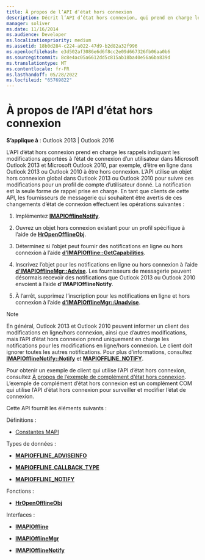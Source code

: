 ```yaml
---
title: À propos de l’API d’état hors connexion
description: Décrit l’API d’état hors connexion, qui prend en charge les rappels indiquant les modifications apportées à l’état de connexion d’un utilisateur dans Microsoft Outlook 2013 et 2010.
manager: soliver
ms.date: 11/16/2014
ms.audience: Developer
ms.localizationpriority: medium
ms.assetid: 18b0d284-c224-a022-47d9-b2d82a32f996
ms.openlocfilehash: e3d502af3086e6d6f8cc2e09d667326fb06aa0b6
ms.sourcegitcommit: 8c8e4ac05a6612dd5c815ab18ba40e56a6ba839d
ms.translationtype: MT
ms.contentlocale: fr-FR
ms.lasthandoff: 05/28/2022
ms.locfileid: "65769822"
---
```

# <a name="about-the-offline-state-api"></a>À propos de l’API d’état hors connexion

  
  
**S’applique à** : Outlook 2013 | Outlook 2016 
  
L’API d’état hors connexion prend en charge les rappels indiquant les modifications apportées à l’état de connexion d’un utilisateur dans Microsoft Outlook 2013 et Microsoft Outlook 2010, par exemple, d’être en ligne dans Outlook 2013 ou Outlook 2010 à être hors connexion. L’API utilise un objet hors connexion global dans Outlook 2013 ou Outlook 2010 pour suivre ces modifications pour un profil de compte d’utilisateur donné. La notification est la seule forme de rappel prise en charge. En tant que clients de cette API, les fournisseurs de messagerie qui souhaitent être avertis de ces changements d’état de connexion effectuent les opérations suivantes :
  
1. Implémentez **[IMAPIOfflineNotify](imapiofflinenotifyiunknown.md)**. 
    
2. Ouvrez un objet hors connexion existant pour un profil spécifique à l’aide de **[HrOpenOfflineObj](hropenofflineobj.md)**. 
    
3. Déterminez si l’objet peut fournir des notifications en ligne ou hors connexion à l’aide **[d’IMAPIOffline::GetCapabilities](imapioffline-getcapabilities.md)**. 
    
4. Inscrivez l’objet pour les notifications en ligne ou hors connexion à l’aide **[d’IMAPIOfflineMgr::Advise](imapiofflinemgr-advise.md)**. Les fournisseurs de messagerie peuvent désormais recevoir des notifications que Outlook 2013 ou Outlook 2010 envoient à l’aide **d’IMAPIOfflineNotify**. 
    
5. À l’arrêt, supprimez l’inscription pour les notifications en ligne et hors connexion à l’aide **[d’IMAPIOfflineMgr::Unadvise](imapiofflinemgr-unadvise.md)**. 
    
> [!NOTE]
> En général, Outlook 2013 et Outlook 2010 peuvent informer un client des modifications en ligne/hors connexion, ainsi que d’autres modifications, mais l’API d’état hors connexion prend uniquement en charge les notifications pour les modifications en ligne/hors connexion. Le client doit ignorer toutes les autres notifications. Pour plus d’informations, consultez **[IMAPIOfflineNotify::Notify](imapiofflinenotify-notify.md)** et **[MAPIOFFLINE_NOTIFY](mapioffline_notify.md)**. 
  
 Pour obtenir un exemple de client qui utilise l’API d’état hors connexion, consultez [À propos de l’exemple de complément d’état hors connexion](about-the-sample-offline-state-add-in.md). L’exemple de complément d’état hors connexion est un complément COM qui utilise l’API d’état hors connexion pour surveiller et modifier l’état de connexion.
  
Cette API fournit les éléments suivants :
  
Définitions :
  
- [Constantes MAPI](mapi-constants.md)
    
Types de données :
  
- **[MAPIOFFLINE_ADVISEINFO](mapioffline_adviseinfo.md)**
    
- **[MAPIOFFLINE_CALLBACK_TYPE](mapioffline_callback_type.md)**
    
- **[MAPIOFFLINE_NOTIFY](mapioffline_notify.md)**
    
Fonctions :
  
- **[HrOpenOfflineObj](hropenofflineobj.md)**
    
Interfaces :
  
- **[IMAPIOffline](imapiofflineiunknown.md)**
    
- **[IMAPIOfflineMgr](imapiofflinemgrimapioffline.md)**
    
- **[IMAPIOfflineNotify](imapiofflinenotifyiunknown.md)**
    

